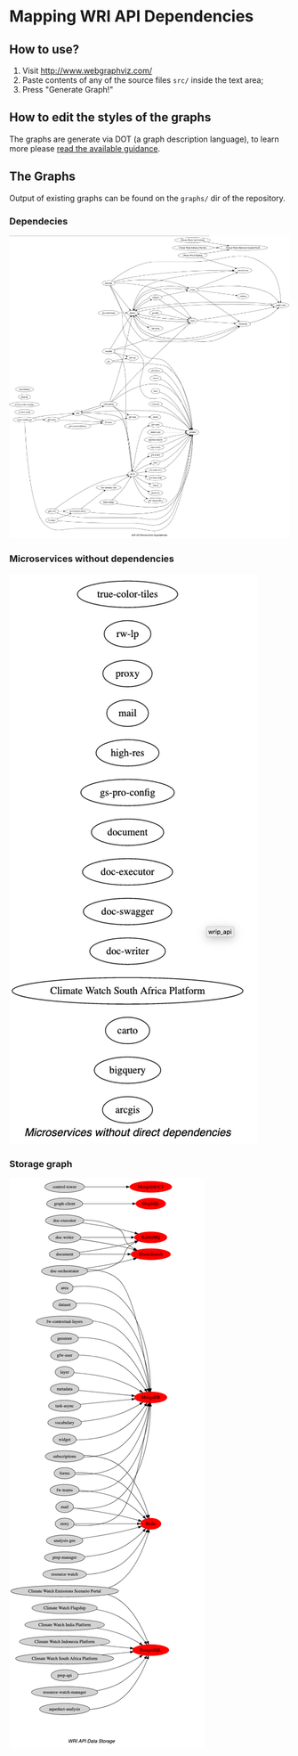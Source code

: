 # Mapping WRI API Dependencies

## How to use?

1. Visit http://www.webgraphviz.com/
2. Paste contents of any of the source files `src/` inside the text area;
3. Press "Generate Graph!"

## How to edit the styles of the graphs

The graphs are generate via DOT (a graph description language), to learn more
please [read the available guidance](https://www.graphviz.org/pdf/dotguide.pdf).

## The Graphs

Output of existing graphs can be found on the `graphs/` dir of the repository.

### Dependecies

![Dependencies graph](/graphs/dependencies_graph.png?raw=true "Dependencies Graph")

### Microservices without dependencies

![Microservices without dependencies](/graphs/no_dependencies_graph.png?raw=true "MS Without Dependencies Graph")

### Storage graph

![Storage Graph](/graphs/storage_graph.png?raw=true "Storage Graph")
